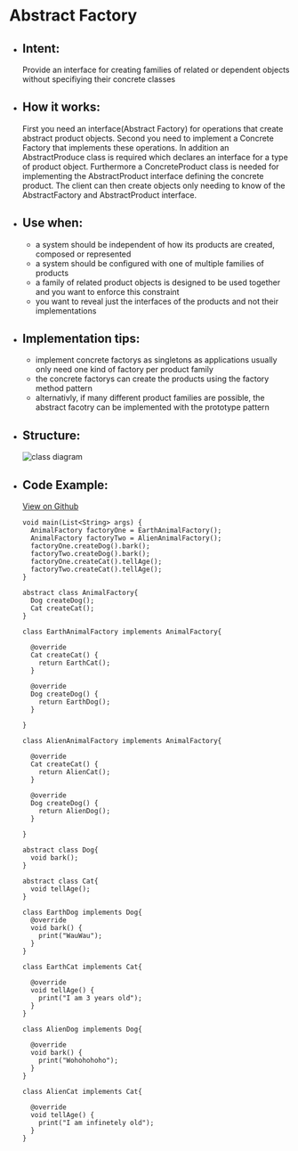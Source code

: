 # Abstract Factory

- ## Intent:
  Provide an interface for creating families of related or dependent objects without specifiying their concrete classes

- ## How it works:
  First you need an interface(Abstract Factory) for operations that create abstract product objects.
  Second you need to implement a Concrete Factory that implements these operations. In addition an AbstractProduce class
  is required which declares an interface for a type of product object. Furthermore a ConcreteProduct class is needed for
  implementing the AbstractProduct interface defining the concrete product. The client can then create objects only needing to know
  of the AbstractFactory and AbstractProduct interface.

- ## Use when:
  - a system should be independent of how its products are created, composed or represented
  - a system should be configured with one of multiple families of products
  - a family of related product objects is designed to be used together and you want to enforce this constraint
  - you want to reveal just the interfaces of the products and not their implementations

- ## Implementation tips:
  - implement concrete factorys as singletons as applications usually only need one kind of factory per product family
  - the concrete factorys can create the products using the factory method pattern
  - alternativly, if many different product families are possible, the abstract facotry can be implemented with the prototype pattern

- ## Structure:
  ![class diagram](https://narbase.com/wp-content/uploads/2020/06/SecondImage-700x328.jpeg)

- ## Code Example:
  [View on Github](https://github.com/TheUltimateOptimist/Design-Patterns/blob/master/AbstractFactory/abstract_factory_example.dart)

      void main(List<String> args) {
        AnimalFactory factoryOne = EarthAnimalFactory();
        AnimalFactory factoryTwo = AlienAnimalFactory();
        factoryOne.createDog().bark();
        factoryTwo.createDog().bark();
        factoryOne.createCat().tellAge();
        factoryTwo.createCat().tellAge();
      }

      abstract class AnimalFactory{
        Dog createDog();
        Cat createCat();
      }

      class EarthAnimalFactory implements AnimalFactory{

        @override
        Cat createCat() {
          return EarthCat();
        }

        @override
        Dog createDog() {
          return EarthDog();
        }

      }

      class AlienAnimalFactory implements AnimalFactory{

        @override
        Cat createCat() {
          return AlienCat();
        }

        @override
        Dog createDog() {
          return AlienDog();
        }

      }

      abstract class Dog{
        void bark();
      }

      abstract class Cat{
        void tellAge();
      }

      class EarthDog implements Dog{
        @override
        void bark() {
          print("WauWau");
        }
      }

      class EarthCat implements Cat{

        @override
        void tellAge() {
          print("I am 3 years old");
        }
      }

      class AlienDog implements Dog{

        @override
        void bark() {
          print("Wohohohoho");
        }
      }

      class AlienCat implements Cat{

        @override
        void tellAge() {
          print("I am infinetely old");
        }
      }